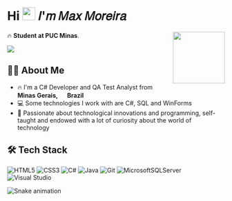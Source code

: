 <h1 align="left">Hi  <img src="https://raw.githubusercontent.com/kaueMarques/kaueMarques/master/hi.gif" height="30px"> 𝐼'𝑚 𝑀𝑎𝑥 𝑀𝑜𝑟𝑒𝑖𝑟𝑎</h1>

<img align="right" height="120" src="https://i.gifer.com/origin/36/36f6af196328300ef2f4ea130be42d89_w200.gif"/>

🔥 **Student at PUC Minas**.

<a href="https://www.linkedin.com/in/moreira-max/" target="_blank">
  <img src="https://img.shields.io/badge/linkedin-%230077B5.svg?style=for-the-badge&logo=linkedin&logoColor=white" target="_blank">
</a>

## 👨‍💻 About Me

- 🔥 I'm a C# Developer and QA Test Analyst from <b>Minas Gerais, <img src="https://cdn-icons-png.flaticon.com/512/330/330430.png" width="15"/> Brazil</b>
- 💻 Some technologies I work with are C#, SQL and WinForms
- 💙 Passionate about technological innovations and programming, self-taught and endowed with a lot of curiosity about the world of technology


## 🛠 Tech Stack

![HTML5](https://img.shields.io/badge/html5-%23E34F26.svg?style=for-the-badge&logo=html5&logoColor=white)
![CSS3](https://img.shields.io/badge/css3-%231572B6.svg?style=for-the-badge&logo=css3&logoColor=white)
![C#](https://img.shields.io/badge/c%23-%23239120.svg?style=for-the-badge&logo=c-sharp&logoColor=white)
![Java](https://img.shields.io/badge/java-%23ED8B00.svg?style=for-the-badge&logo=java&logoColor=white)
![Git](https://img.shields.io/badge/git-%23F05033.svg?style=for-the-badge&logo=git&logoColor=white)
![MicrosoftSQLServer](https://img.shields.io/badge/Microsoft%20SQL%20Sever-CC2927?style=for-the-badge&logo=microsoft%20sql%20server&logoColor=white)
![Visual Studio](https://img.shields.io/badge/Visual%20Studio-5C2D91.svg?style=for-the-badge&logo=visual-studio&logoColor=white)
   
![Snake animation](https://github.com/moreiramax/moreiramax/blob/output/github-contribution-grid-snake.svg)

